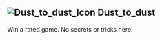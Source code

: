 ## ![Dust_to_dust_Icon](https://raw.githubusercontent.com/1IlIl/wikidata/main/achievement_icons/Dust_to_dust.png) Dust_to_dust





Win a rated game. No secrets or tricks here.

